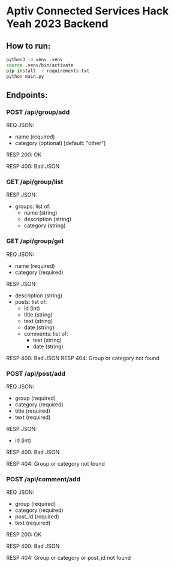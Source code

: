 # Aptiv Connected Services Hack Yeah 2023 Backend

## How to run:

```bash
python3 -m venv .venv
source .venv/bin/activate
pip install -r requirements.txt
python main.py
```

## Endpoints:

### POST /api/group/add

REQ JSON:
 - name (required)
 - category (optional) [default: "other"]


RESP 200: OK

RESP 400: Bad JSON

### GET /api/group/list

RESP JSON:
 - groups: list of:
   - name (string)
   - description (string)
   - category (string)

### GET /api/group/get

REQ JSON:
 - name (required)
 - category (required)

RESP JSON:
 - description (string)
 - posts: list of:
   - id (int)
   - title (string)
   - text (string)
   - date (string)
   - comments: list of:
     - text (string)
     - date (string)

RESP 400: Bad JSON
RESP 404: Group or category not found

### POST /api/post/add

REQ JSON:
 - group (required)
 - category (required)
 - title (required)
 - text (required)

RESP JSON:
 - id (int)

RESP 400: Bad JSON

RESP 404: Group or category not found

### POST /api/comment/add

REQ JSON:
 - group (required)
 - category (required)
 - post_id (required)
 - text (required)

RESP 200: OK

RESP 400: Bad JSON

RESP 404: Group or category or post_id not found
